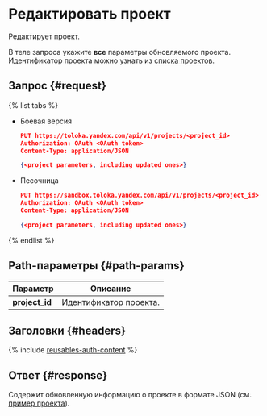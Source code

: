 # Редактировать проект

Редактирует проект.

В теле запроса укажите **все** параметры обновляемого проекта. Идентификатор проекта можно узнать из [списка проектов](get-prj-list.md).

## Запрос {#request}

{% list tabs %}

- Боевая версия

  ```json
  PUT https://toloka.yandex.com/api/v1/projects/<project_id>
  Authorization: OAuth <OAuth token>
  Content-Type: application/JSON

  {<project parameters, including updated ones>}
  ```

- Песочница

  ```json
  PUT https://sandbox.toloka.yandex.com/api/v1/projects/<project_id>
  Authorization: OAuth <OAuth token>
  Content-Type: application/JSON

  {<project parameters, including updated ones>}
  ```

{% endlist %}

## Path-параметры {#path-params}

Параметр | Описание
----- | -----
**project_id** | Идентификатор проекта.


## Заголовки {#headers}

{% include [reusables-auth-content](../_includes/reusables/id-reusables/auth-content.md) %}


## Ответ {#response}

Содержит обновленную информацию о проекте в формате JSON (см. [пример проекта](create-prj.md#body)).

